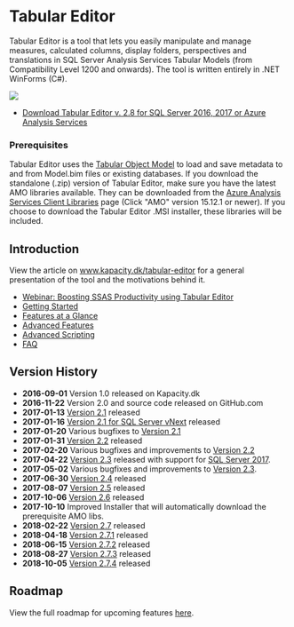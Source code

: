 # Tabular Editor
Tabular Editor is a tool that lets you easily manipulate and manage measures, calculated columns, display folders, perspectives and translations in SQL Server Analysis Services Tabular Models (from Compatibility Level 1200 and onwards). The tool is written entirely in .NET WinForms (C#).

![](https://raw.githubusercontent.com/otykier/TabularEditor/master/Documentation/Main%20UI%202_1.png)

* [Download Tabular Editor v. 2.8 for SQL Server 2016, 2017 or Azure Analysis Services](https://github.com/otykier/TabularEditor/releases/latest)

### Prerequisites
Tabular Editor uses the [Tabular Object Model](https://msdn.microsoft.com/en-us/library/mt706505.aspx) to load and save metadata to and from Model.bim files or existing databases. If you download the standalone (.zip) version of Tabular Editor, make sure you have the latest AMO libraries available. They can be downloaded from the [Azure Analysis Services Client Libraries](https://docs.microsoft.com/en-us/azure/analysis-services/analysis-services-data-providers) page (Click "AMO" version 15.12.1 or newer). If you choose to download the Tabular Editor .MSI installer, these libraries will be included.

## Introduction
View the article on www.kapacity.dk/tabular-editor for a general presentation of the tool and the motivations behind it.

* [Webinar: Boosting SSAS Productivity using Tabular Editor](https://www.youtube.com/watch?v=UENChJ_IfRw)
* [Getting Started](https://github.com/otykier/TabularEditor/wiki/Getting-Started)
* [Features at a Glance](https://github.com/otykier/TabularEditor/wiki/Features-at-a-glance)
* [Advanced Features](https://github.com/otykier/TabularEditor/wiki/Advanced-Features)
* [Advanced Scripting](https://github.com/otykier/TabularEditor/wiki/Advanced-Scripting)
* [FAQ](https://github.com/otykier/TabularEditor/wiki/FAQ)

## Version History

* **2016-09-01** Version 1.0 released on Kapacity.dk
* **2016-11-22** Version 2.0 and source code released on GitHub.com
* **2017-01-13** [Version 2.1](https://github.com/otykier/TabularEditor/releases/tag/2.1.6229) released
* **2017-01-16** [Version 2.1 for SQL Server vNext](https://github.com/otykier/TabularEditor/releases/tag/2.1.6229-vNext) released
* **2017-01-20** Various bugfixes to [Version 2.1](https://github.com/otykier/TabularEditor/releases/tag/2.1.6229)
* **2017-01-31** [Version 2.2](https://github.com/otykier/TabularEditor/releases/tag/2.2.6260) released
* **2017-02-20** Various bugfixes and improvements to [Version 2.2](https://github.com/otykier/TabularEditor/releases/tag/2.2.6260)
* **2017-04-22** [Version 2.3](https://github.com/otykier/TabularEditor/releases/tag/2.3.6320) released with support for [SQL Server 2017](https://github.com/otykier/TabularEditor/releases/tag/2.3.6320-CL1400).
* **2017-05-02** Various bugfixes and improvements to [Version 2.3](https://github.com/otykier/TabularEditor/releases/tag/2.3.6331).
* **2017-06-30** [Version 2.4](https://github.com/otykier/TabularEditor/releases/tag/2.4) released
* **2017-08-07** [Version 2.5](https://github.com/otykier/TabularEditor/releases/tag/2.5) released
* **2017-10-06** [Version 2.6](https://github.com/otykier/TabularEditor/releases/tag/2.6) released
* **2017-10-10** Improved Installer that will automatically download the prerequisite AMO libs.
* **2018-02-22** [Version 2.7](https://github.com/otykier/TabularEditor/releases/tag/2.7) released
* **2018-04-18** [Version 2.7.1](https://github.com/otykier/TabularEditor/releases/tag/2.7.1) released
* **2018-06-15** [Version 2.7.2](https://github.com/otykier/TabularEditor/releases/tag/2.7.2) released
* **2018-08-27** [Version 2.7.3](https://github.com/otykier/TabularEditor/releases/tag/2.7.3) released
* **2018-10-05** [Version 2.7.4](https://github.com/otykier/TabularEditor/releases/tag/2.7.4) released

## Roadmap

View the full roadmap for upcoming features [here](https://github.com/otykier/TabularEditor/wiki/Roadmap).
